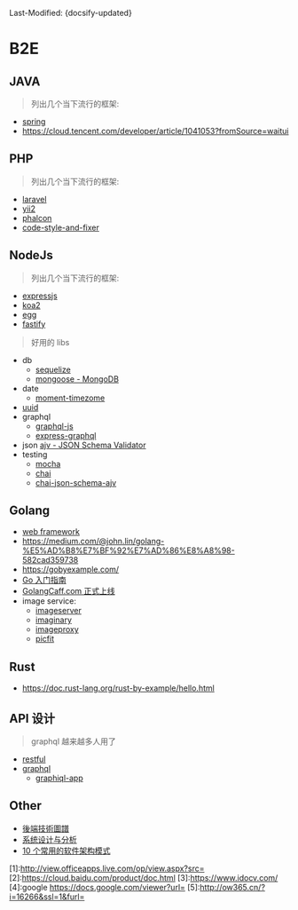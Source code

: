 Last-Modified: {docsify-updated}

# B2E

## JAVA

> 列出几个当下流行的框架:

- [spring](https://github.com/spring-projects/spring-framework)
- https://cloud.tencent.com/developer/article/1041053?fromSource=waitui

## PHP

> 列出几个当下流行的框架:

- [laravel](/b2e/php/laravel.md#laravel)
- [yii2](/b2e/php/yii2.md#yii2)
- [phalcon](/b2e/php/phalcon.md#phalcon)
- [code-style-and-fixer](/b2e/php/code-style-and-fixer.md#code-style-and-fixer)

## NodeJs

> 列出几个当下流行的框架:

- [expressjs](/b2e/node/expressjs.md)
- [koa2](/b2e/node/koa2.md)
- [egg](/b2e/node/egg.md)
- [fastify](/b2e/node/fastify.md)

> 好用的 libs

- db
  - [sequelize](https://github.com/sequelize/sequelize)
  - [mongoose - MongoDB](https://github.com/Automattic/mongoose/)
- date
  - [moment-timezome](https://github.com/moment/moment-timezone/)
- [uuid](https://github.com/kelektiv/node-uuid)
- graphql
  - [graphql-js](https://github.com/graphql/graphql-js)
  - [express-graphql](https://github.com/graphql/express-graphql)
- json
  [ajv - JSON Schema Validator](https://github.com/epoberezkin/ajv)
- testing
  - [mocha](https://github.com/mochajs/mocha)
  - [chai](https://github.com/chaijs/chai)
  - [chai-json-schema-ajv](https://github.com/up9cloud/chai-json-schema-ajv)

## Golang

- [web framework](https://github.com/speedwheel/awesome-go-web-frameworks/blob/master/README.md#popularity)
- https://medium.com/@john.lin/golang-%E5%AD%B8%E7%BF%92%E7%AD%86%E8%A8%98-582cad359738
- https://gobyexample.com/
- [Go 入门指南](https://golangcaff.com/docs/the-way-to-go)
- [GolangCaff.com 正式上线](https://laravel-china.org/topics/11107/golangcaffcom-is-officially-launched)
- image service:
  - [imageserver](https://github.com/pierrre/imageserver)
  - [imaginary](https://github.com/h2non/imaginary)
  - [imageproxy](https://github.com/willnorris/imageproxy)
  - [picfit](https://github.com/thoas/picfit)

## Rust

- https://doc.rust-lang.org/rust-by-example/hello.html

## API 设计

> graphql 越来越多人用了

- [restful](/b2e/api/restful.md#restful)
- [graphql](/b2e/api/graphql.md#graphql)
  - [graphiql-app](https://github.com/skevy/graphiql-app)
  
## Other

- [後端技術圖譜](https://github.com/xingshaocheng/architect-awesome)
- [系统设计与分析](https://legacy.gitbook.com/book/lyhcode/oosad/details)
- [10 个常用的软件架构模式](http://blog.jobbole.com/113953/)

<!-- office 线上 reader 服务 -->
[1]:http://view.officeapps.live.com/op/view.aspx?src=<Document Location>
[2]:https://cloud.baidu.com/product/doc.html
[3]:https://www.idocv.com/
[4]:google https://docs.google.com/viewer?url=
[5]:http://ow365.cn/?i=16266&ssl=1&furl=